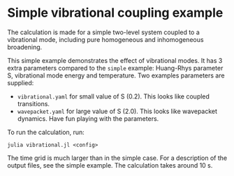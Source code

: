 # Simple vibrational coupling example

The calculation is made for a simple two-level system coupled to a vibrational
mode, including pure homogeneous and inhomogeneous broadening.

This simple example demonstrates the effect of vibrational modes. It has 3
extra parameters compared to the `simple` example: Huang-Rhys parameter S,
vibrational mode energy and temperature. Two examples parameters are supplied:
- `vibrational.yaml` for small value of S (0.2). This looks like coupled transitions.
- `wavepacket.yaml` for large value of S (2.0). This looks like wavepacket dynamics.
Have fun playing with the parameters.

To run the calculation, run:
```
julia vibrational.jl <config>
```
The time grid is much larger than in the simple case. For a description of the
output files, see the simple example. The calculation takes around 10 s.
